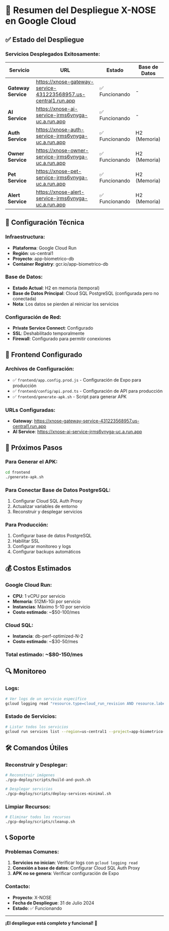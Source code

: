 # 🚀 Resumen del Despliegue X-NOSE en Google Cloud

## ✅ Estado del Despliegue

### **Servicios Desplegados Exitosamente:**

| Servicio            | URL                                                            | Estado         | Base de Datos |
| ------------------- | -------------------------------------------------------------- | -------------- | ------------- |
| **Gateway Service** | https://xnose-gateway-service-431223568957.us-central1.run.app | ✅ Funcionando | -             |
| **AI Service**      | https://xnose-ai-service-jrms6vnyga-uc.a.run.app               | ✅ Funcionando | -             |
| **Auth Service**    | https://xnose-auth-service-jrms6vnyga-uc.a.run.app             | ✅ Funcionando | H2 (Memoria)  |
| **Owner Service**   | https://xnose-owner-service-jrms6vnyga-uc.a.run.app            | ✅ Funcionando | H2 (Memoria)  |
| **Pet Service**     | https://xnose-pet-service-jrms6vnyga-uc.a.run.app              | ✅ Funcionando | H2 (Memoria)  |
| **Alert Service**   | https://xnose-alert-service-jrms6vnyga-uc.a.run.app            | ✅ Funcionando | H2 (Memoria)  |

## 🔧 Configuración Técnica

### **Infraestructura:**

- **Plataforma**: Google Cloud Run
- **Región**: us-central1
- **Proyecto**: app-biometrico-db
- **Container Registry**: gcr.io/app-biometrico-db

### **Base de Datos:**

- **Estado Actual**: H2 en memoria (temporal)
- **Base de Datos Principal**: Cloud SQL PostgreSQL (configurada pero no conectada)
- **Nota**: Los datos se pierden al reiniciar los servicios

### **Configuración de Red:**

- **Private Service Connect**: Configurado
- **SSL**: Deshabilitado temporalmente
- **Firewall**: Configurado para permitir conexiones

## 📱 Frontend Configurado

### **Archivos de Configuración:**

- ✅ `frontend/app.config.prod.js` - Configuración de Expo para producción
- ✅ `frontend/config/api.prod.ts` - Configuración de API para producción
- ✅ `frontend/generate-apk.sh` - Script para generar APK

### **URLs Configuradas:**

- **Gateway**: https://xnose-gateway-service-431223568957.us-central1.run.app
- **AI Service**: https://xnose-ai-service-jrms6vnyga-uc.a.run.app

## 🎯 Próximos Pasos

### **Para Generar el APK:**

```bash
cd frontend
./generate-apk.sh
```

### **Para Conectar Base de Datos PostgreSQL:**

1. Configurar Cloud SQL Auth Proxy
2. Actualizar variables de entorno
3. Reconstruir y desplegar servicios

### **Para Producción:**

1. Configurar base de datos PostgreSQL
2. Habilitar SSL
3. Configurar monitoreo y logs
4. Configurar backups automáticos

## 💰 Costos Estimados

### **Google Cloud Run:**

- **CPU**: 1 vCPU por servicio
- **Memoria**: 512Mi-1Gi por servicio
- **Instancias**: Máximo 5-10 por servicio
- **Costo estimado**: ~$50-100/mes

### **Cloud SQL:**

- **Instancia**: db-perf-optimized-N-2
- **Costo estimado**: ~$30-50/mes

### **Total estimado**: ~$80-150/mes

## 🔍 Monitoreo

### **Logs:**

```bash
# Ver logs de un servicio específico
gcloud logging read "resource.type=cloud_run_revision AND resource.labels.service_name=xnose-auth-service" --limit=10
```

### **Estado de Servicios:**

```bash
# Listar todos los servicios
gcloud run services list --region=us-central1 --project=app-biometrico-db
```

## 🛠️ Comandos Útiles

### **Reconstruir y Desplegar:**

```bash
# Reconstruir imágenes
./gcp-deploy/scripts/build-and-push.sh

# Desplegar servicios
./gcp-deploy/scripts/deploy-services-minimal.sh
```

### **Limpiar Recursos:**

```bash
# Eliminar todos los recursos
./gcp-deploy/scripts/cleanup.sh
```

## 📞 Soporte

### **Problemas Comunes:**

1. **Servicios no inician**: Verificar logs con `gcloud logging read`
2. **Conexión a base de datos**: Configurar Cloud SQL Auth Proxy
3. **APK no se genera**: Verificar configuración de Expo

### **Contacto:**

- **Proyecto**: X-NOSE
- **Fecha de Despliegue**: 31 de Julio 2024
- **Estado**: ✅ Funcionando

---

**¡El despliegue está completo y funcional! 🎉**
